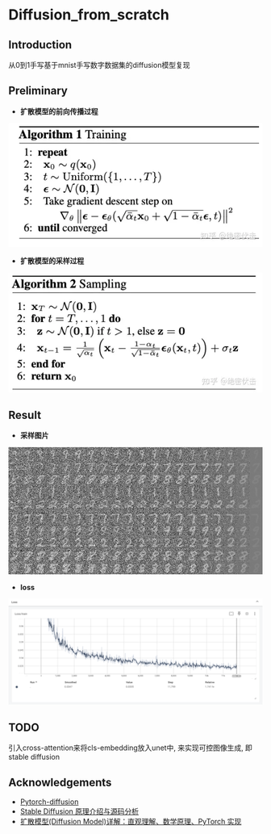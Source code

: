 # Diffusion_from_scratch

## Introduction

从0到1手写基于mnist手写数字数据集的diffusion模型复现

## Preliminary
- **扩散模型的前向传播过程**

![diffusion forward process](./assets/diffusion-forward.png)

- **扩散模型的采样过程**

![diffusion sampling process](./assets/diffusion-sampling.png)

## Result

- **采样图片**

![采样图片](./assets/final_combined_image.png)

- **loss**

![training loss](./assets/diffusion-loss.png)


## TODO

引入cross-attention来将cls-embedding放入unet中, 来实现可控图像生成, 即stable diffusion

## Acknowledgements

- [Pytorch-diffusion](https://github.com/owenliang/pytorch-diffusion)
- [Stable Diffusion 原理介绍与源码分析](https://blog.csdn.net/Eric_1993/article/details/129600524?spm=1001.2014.3001.5501)
- [扩散模型(Diffusion Model)详解：直观理解、数学原理、PyTorch 实现](https://zhouyifan.net/2023/07/07/20230330-diffusion-model/)

